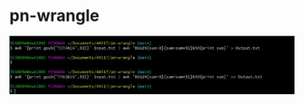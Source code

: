 # pn-wrangle

![Screenshot of commands](https://github.com/pruthvi-naskanti/pn-wrangle/blob/main/bdassign.JPG?raw=true)
